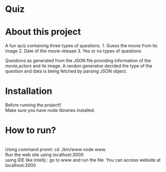 # Quiz
<h1> About this project </h1>
A fun quiz containing three types of questions. 
1. Guess the movie from its image  
2. Date of the movie release
3. Yes or no types of questions

Questions as generated from the JSON file providing information of the movie,actors and its image. A randon generatoe decided the type of the question and data is being fetched by parsing JSON object. 

<h1>Installation</h1>
Before running the project!!<br/>
Make sure you have node libraries installed.<br/>

<H1>How to run?</h1><br/>
Using command promt: cd ./bin/www  node www.<br/>
Run the web site using localhost:3000<br/>
using IDE like Intellij : go to www and run the file. You can access website at localhost:3000<br/>


